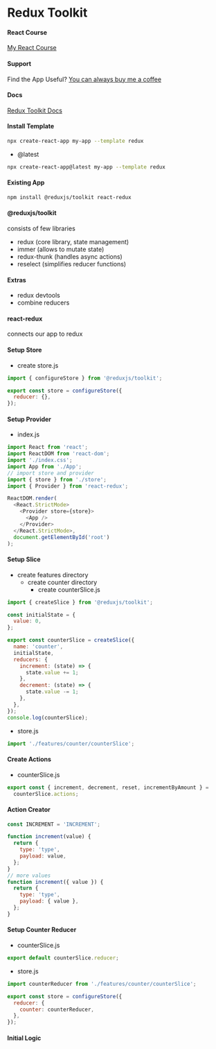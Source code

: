 # Redux Toolkit

#### React Course

[My React Course](https://www.udemy.com/course/react-tutorial-and-projects-course/?referralCode=FEE6A921AF07E2563CEF)

#### Support

Find the App Useful? [You can always buy me a coffee](https://www.buymeacoffee.com/johnsmilga)

#### Docs

[Redux Toolkit Docs](https://redux-toolkit.js.org/introduction/getting-started)

#### Install Template

```sh
npx create-react-app my-app --template redux
```

- @latest

```sh
npx create-react-app@latest my-app --template redux
```

#### Existing App

```sh
npm install @reduxjs/toolkit react-redux
```

#### @reduxjs/toolkit

consists of few libraries

- redux (core library, state management)
- immer (allows to mutate state)
- redux-thunk (handles async actions)
- reselect (simplifies reducer functions)

#### Extras

- redux devtools
- combine reducers

#### react-redux

connects our app to redux

#### Setup Store

- create store.js

```js
import { configureStore } from '@reduxjs/toolkit';

export const store = configureStore({
  reducer: {},
});
```

#### Setup Provider

- index.js

```js
import React from 'react';
import ReactDOM from 'react-dom';
import './index.css';
import App from './App';
// import store and provider
import { store } from './store';
import { Provider } from 'react-redux';

ReactDOM.render(
  <React.StrictMode>
    <Provider store={store}>
      <App />
    </Provider>
  </React.StrictMode>,
  document.getElementById('root')
);
```

#### Setup Slice

- create features directory
  - create counter directory
    - create counterSlice.js

```js
import { createSlice } from '@reduxjs/toolkit';

const initialState = {
  value: 0,
};

export const counterSlice = createSlice({
  name: 'counter',
  initialState,
  reducers: {
    increment: (state) => {
      state.value += 1;
    },
    decrement: (state) => {
      state.value -= 1;
    },
  },
});
console.log(counterSlice);
```

- store.js

```js
import './features/counter/counterSlice';
```

#### Create Actions

- counterSlice.js

```js
export const { increment, decrement, reset, incrementByAmount } =
  counterSlice.actions;
```

#### Action Creator

```js
const INCREMENT = 'INCREMENT';

function increment(value) {
  return {
    type: 'type',
    payload: value,
  };
}
// more values
function increment({ value }) {
  return {
    type: 'type',
    payload: { value },
  };
}
```

#### Setup Counter Reducer

- counterSlice.js

```js
export default counterSlice.reducer;
```

- store.js

```js
import counterReducer from './features/counter/counterSlice';

export const store = configureStore({
  reducer: {
    counter: counterReducer,
  },
});
```

#### Initial Logic
